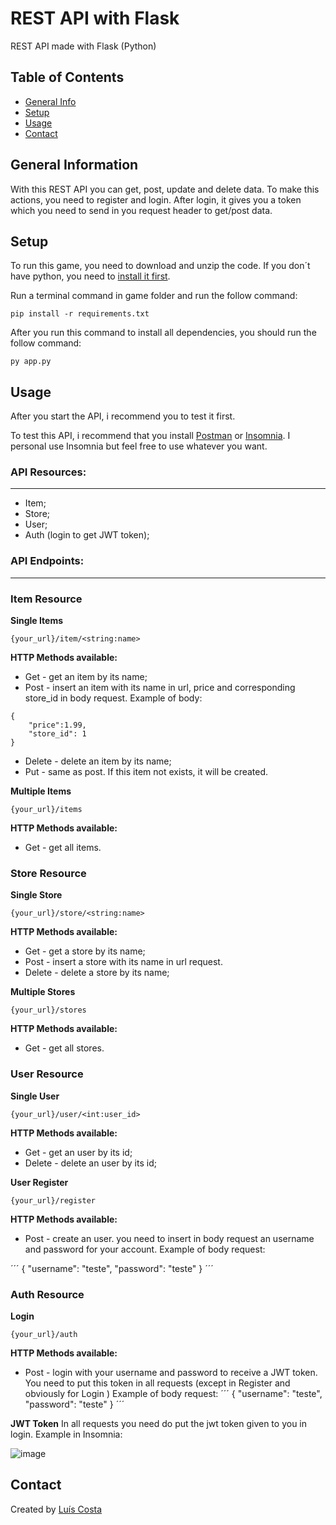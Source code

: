 # REST API with Flask
REST API made with Flask (Python)

## Table of Contents
* [General Info](#general-information)
* [Setup](#setup)
* [Usage](#usage)
* [Contact](#contact)


## General Information

With this REST API you can get, post, update and delete data. To make this actions, you need to register and login. After login, it gives you a token which you need to send in you request header to get/post data.

## Setup
To run this game, you need to download and unzip the code. If you don´t have python, you need to [install it first](https://www.python.org/downloads/).

Run a terminal command in game folder and run the follow command:
```
pip install -r requirements.txt
```

After you run this command to install all dependencies, you should run the follow command:
```
py app.py
```

## Usage

After you start the API, i recommend you to test it first. 

To test this API, i recommend that you install [Postman](https://www.postman.com/) or [Insomnia](https://insomnia.rest/download). I personal use Insomnia but feel free to use whatever you want.

### API Resources:
------
- Item;
- Store;
- User;
- Auth (login to get JWT token);

### API Endpoints:
------
### Item Resource

**Single Items**
```
{your_url}/item/<string:name>
```
**HTTP Methods available:**
- Get - get an item by its name;
- Post - insert an item with its name in url, price and corresponding store_id in body request. Example of body:
```
{
    "price":1.99,
    "store_id": 1
}
```
- Delete - delete an item by its name;
- Put - same as post. If this item not exists, it will be created.


**Multiple Items**
```
{your_url}/items
```
**HTTP Methods available:**
- Get - get all items.

### Store Resource

**Single Store**
```
{your_url}/store/<string:name>
```
**HTTP Methods available:**
- Get - get a store by its name;
- Post - insert a store with its name in url request.
- Delete - delete a store by its name;

**Multiple Stores**
```
{your_url}/stores
```
**HTTP Methods available:**
- Get - get all stores.

### User Resource

**Single User**
```
{your_url}/user/<int:user_id>
```
**HTTP Methods available:**
- Get - get an user by its id;
- Delete - delete an user by its id;



**User Register**
```
{your_url}/register
```
**HTTP Methods available:**
- Post - create an user. you need to insert in body request an username and password for your account. Example of body request:

´´´
{
    "username": "teste",
    "password": "teste"
}
´´´

### Auth Resource

**Login**
```
{your_url}/auth
```
**HTTP Methods available:**
- Post - login with your username and password to receive a JWT token. You need to put this token in all requests (except in Register and obviously for Login ) 
Example of body request:
´´´
{
    "username": "teste",
    "password": "teste"
}
´´´

**JWT Token**
In all requests you need do put the jwt token given to you in login. Example in Insomnia:

![image](https://user-images.githubusercontent.com/99747197/156261151-dea57e7b-730c-47fd-9e2e-71a8d4559a32.png)


## Contact
Created by [Luís Costa](https://www.linkedin.com/in/lu%C3%ADs-costa-793a2414b/)

